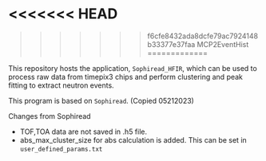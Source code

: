 <<<<<<< HEAD
=======

>>>>>>> f6cfe8432ada8dcfe79ac7924148b33377e37faa
MCP2EventHist
=============

This repository hosts the application, `Sophiread_HFIR`, which can be used to process raw data from timepix3 chips and perform clustering and peak fitting to extract neutron events. 

This program is based on `Sophiread`. (Copied 05212023)

Changes from Sophiread

- TOF,TOA data are not saved in .h5 file.
- abs_max_cluster_size for abs calculation is added. This can be set in `user_defined_params.txt`
